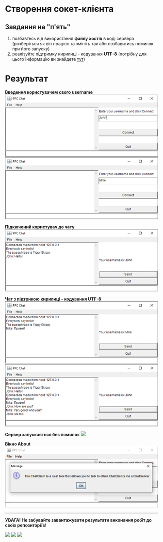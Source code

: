 # Створення сокет-клієнта

## Завдання на "п'ять"
1. позбавтесь від використання **файлу хостів** в коді сервера (розберіться як він працює та змініть так аби позбавитись помилок при його запуску)
2. реалізуйте підтримку кирилиці - кодування **UTF-8** (потрібну для цього інформацію ви знайдете [тут](http://tutorials.jenkov.com/java-io/inputstreamreader.html)) 

# Результат

**Введення користувачем свого username**
![](/img/resultConnect.png)
![](/img/resultSecondUserConnect.png)

**Підкючений користувач до чату**
![](/img/resultSend.png)

**Чат з підтрикою кирилиці - кодування UTF-8**
![](/img/resultUTF-8.png)
![](/img/resultChat.png)

**Сервер запускається без помилок**
![](/img/resultServer.png)

**Вікно About**
![](/img/resultAbout.png)

---
**УВАГА! Не забувайте завантажувати результати виконання робіт до своїх репозиторіїв!**

![](https://img.shields.io/badge/Made%20with-JAVA-red.svg)
![](https://img.shields.io/badge/Made%20with-%20Netbeans-brightgreen.svg)
![](https://img.shields.io/badge/Made%20at-PPC%20NTU%20%22KhPI%22-blue.svg) 